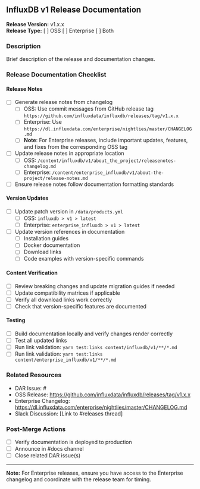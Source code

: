 ## InfluxDB v1 Release Documentation

**Release Version:** v1.x.x  
**Release Type:** [ ] OSS [ ] Enterprise [ ] Both

### Description
Brief description of the release and documentation changes.

### Release Documentation Checklist

#### Release Notes
- [ ] Generate release notes from changelog
  - [ ] OSS: Use commit messages from GitHub release tag `https://github.com/influxdata/influxdb/releases/tag/v1.x.x`
  - [ ] Enterprise: Use `https://dl.influxdata.com/enterprise/nightlies/master/CHANGELOG.md`
  - [ ] **Note**: For Enterprise releases, include important updates, features, and fixes from the corresponding OSS tag
- [ ] Update release notes in appropriate location
  - [ ] OSS: `/content/influxdb/v1/about_the_project/releasenotes-changelog.md`
  - [ ] Enterprise: `/content/enterprise_influxdb/v1/about-the-project/release-notes.md`
- [ ] Ensure release notes follow documentation formatting standards

#### Version Updates
- [ ] Update patch version in `/data/products.yml`
  - [ ] OSS: `influxdb > v1 > latest`
  - [ ] Enterprise: `enterprise_influxdb > v1 > latest`
- [ ] Update version references in documentation
  - [ ] Installation guides
  - [ ] Docker documentation
  - [ ] Download links
  - [ ] Code examples with version-specific commands

#### Content Verification
- [ ] Review breaking changes and update migration guides if needed
- [ ] Update compatibility matrices if applicable
- [ ] Verify all download links work correctly
- [ ] Check that version-specific features are documented

#### Testing
- [ ] Build documentation locally and verify changes render correctly
- [ ] Test all updated links
- [ ] Run link validation: `yarn test:links content/influxdb/v1/**/*.md`
- [ ] Run link validation: `yarn test:links content/enterprise_influxdb/v1/**/*.md`

### Related Resources
- DAR Issue: #
- OSS Release: https://github.com/influxdata/influxdb/releases/tag/v1.x.x
- Enterprise Changelog: https://dl.influxdata.com/enterprise/nightlies/master/CHANGELOG.md
- Slack Discussion: [Link to #releases thread]

### Post-Merge Actions
- [ ] Verify documentation is deployed to production
- [ ] Announce in #docs channel
- [ ] Close related DAR issue(s)

---
**Note:** For Enterprise releases, ensure you have access to the Enterprise changelog and coordinate with the release team for timing.